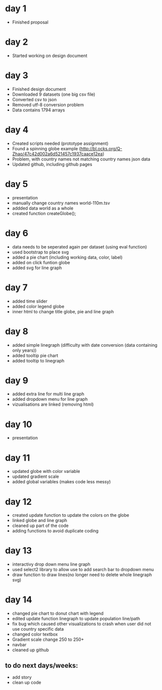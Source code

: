 # day 1
- Finished proposal

# day 2
- Started working on design document

# day 3
- Finished design document
- Downloaded 9 datasets (one big csv file)
- Converted csv to json
- Removed utf-8 conversion problem
- Data contains 1794 arrays

# day 4
- Created scripts needed (prototype assignment)
- Found a spinning globe example (http://bl.ocks.org/Q-Zhao/47c42d002a6d521457c1937caace12ea)
- Problem, with country names not matching country names json data
- Updated github, including github pages

# day 5
- presentation
- manually change country names world-110m.tsv
- addded data world as a whole
- created function createGlobe();

# day 6
- data needs to be seperated again per dataset (using eval function)
- used bootstrap to place svg
- added a pie chart (including working data, color, label)
- added on click funtion globe
- added svg for line graph

# day 7
- added time slider
- added color legend globe
- inner html to change title globe, pie and line graph

# day 8
- added simple linegraph (difficulty with date conversion (data containing only years))
- added tooltip pie chart
- added tooltip to linegraph

# day 9
- added extra line for multi line graph
- added dropdown menu for line graph
- vizualisations are linked (removing html)

# day 10
- presentation

# day 11
- updated globe with color variable
- updated gradient scale
- added global variables (makes code less messy)

# day 12
- created update function to update the colors on the globe
- linked globe and line graph
- cleaned up part of the code
- adding functions to avoid duplicate coding

# day 13
- interactivy drop down menu line graph
- used select2 library to allow use to add search bar to dropdown menu
- draw function to draw lines(no longer need to delete whole linegraph svg)

# day 14
- changed pie chart to donut chart with legend
- edited update function linegraph to update population line/path
- fix bug which caused other visualizations to crash when user did not use country specific data
- changed color textbox
- Gradient scale change 250 to 250+
- navbar
- cleaned up github


## to do next days/weeks:
- add story
- clean up code






